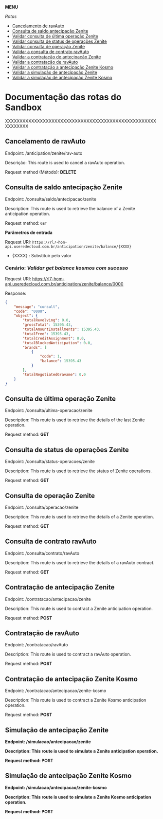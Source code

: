 **MENU**

_Rotas_
* [Cancelamento de ravAuto](#Cancelamento-de-ravAuto)
* [Consulta de saldo antecipação Zenite](#Consulta-de-saldo-antecipação-Zenite)
* [Validar consulta de última operação Zenite](#Validar-consulta-de-última-operação-Zenite)
* [Validar consulta de status de operações Zenite](#Validar-consulta-de-status-de-operações-Zenite)
* [Validar consulta de operação Zenite](#Validar-consulta-de-operação-Zenite)
* [Validar a consulta de contrato ravAuto](#Validar-a-consulta-de-contrato-ravAuto)
* [Validar a contratação de antecipação Zenite](#Validar-a-contratação-de-antecipação-Zenite)
* [Validar a contratação de ravAuto](#Validar-a-contratação-de-ravAuto)
* [Validar a contratação a antecipação Zenite Kosmo](#Validar-a-contratação-a-antecipação-Zenite-Kosmo)
* [Validar a simulação de antecipação Zenite](#Validar-a-simulação-de-antecipação-Zenite)
* [Validar a simulação de antecipação Zenite Kosmo](#Validar-a-simulação-de-antecipação-Zenite-Kosmo)


# Documentação das rotas do Sandbox

XXXXXXXXXXXXXXXXXXXXXXXXXXXXXXXXXXXXXXXXXXXXXXXXXXXXXXXXXXXX
## Cancelamento de ravAuto
Endpoint: /anticipation/zenite/rav-auto

Descrição: This route is used to cancel a ravAuto operation.

Request method (Método): <b>DELETE</b>

## Consulta de saldo antecipação Zenite
Endpoint: /consulta/saldo/antecipacao/zenite

Description: This route is used to retrieve the balance of a Zenite anticipation operation.

Request method: `GET`

<b> Parâmetros de entrada </b>

Request URI: `https://rl7-hom-api.useredecloud.com.br/anticipation/zenite/balance/{XXXX}`

- {XXXX} : Substituir pelo valor

### Cenário: *Validar get balance kosmos com sucesso*

Request URI:	https://rl7-hom-api.useredecloud.com.br/anticipation/zenite/balance/0000

Response:
```json
{
    "message": "consult",
    "code": "0000",
    "object": {
        "totalRevolving": 0.0,
        "grossTotal": 15395.43,
        "totalAmountInstallments": 15395.43,
        "totalFree": 15395.43,
        "totalCreditAssignment": 0.0,
        "totalBlockedAnticipation": 0.0,
        "brands": [
            {
                "code": 1,
                "balance": 15395.43
            }
        ],
        "totalNegotiatedGravame": 0.0
    }
}
```

## Consulta de última operação Zenite
Endpoint: /consulta/ultima-operacao/zenite

Description: This route is used to retrieve the details of the last Zenite operation.

Request method: <b>GET</b>

## Consulta de status de operações Zenite
Endpoint: /consulta/status-operacoes/zenite

Description: This route is used to retrieve the status of Zenite operations.

Request method: <b>GET</b>

## Consulta de operação Zenite
Endpoint: /consulta/operacao/zenite

Description: This route is used to retrieve the details of a Zenite operation.

Request method: <b>GET</b>

## Consulta de contrato ravAuto
Endpoint: /consulta/contrato/ravAuto

Description: This route is used to retrieve the details of a ravAuto contract.

Request method: <b>GET</b>

## Contratação de antecipação Zenite
Endpoint: /contratacao/antecipacao/zenite

Description: This route is used to contract a Zenite anticipation operation.

Request method: <b>POST</b>

## Contratação de ravAuto
Endpoint: /contratacao/ravAuto

Description: This route is used to contract a ravAuto operation.

Request method: <b>POST</b>

## Contratação de antecipação Zenite Kosmo
Endpoint: /contratacao/antecipacao/zenite-kosmo

Description: This route is used to contract a Zenite Kosmo anticipation operation.

Request method: <b>POST

## Simulação de antecipação Zenite
Endpoint: /simulacao/antecipacao/zenite

Description: This route is used to simulate a Zenite anticipation operation.

Request method: <b>POST</b>

## Simulação de antecipação Zenite Kosmo
Endpoint: /simulacao/antecipacao/zenite-kosmo

Description: This route is used to simulate a Zenite Kosmo anticipation operation.

Request method: <b>POST</b>
